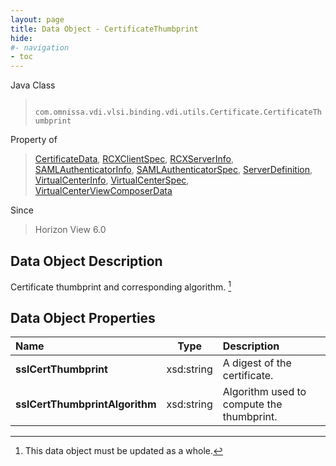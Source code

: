 ```yaml
---
layout: page
title: Data Object - CertificateThumbprint
hide:
#- navigation
- toc
---
```






Java Class
> ` com.omnissa.vdi.vlsi.binding.vdi.utils.Certificate.CertificateThumbprint`

Property of
> [CertificateData](vdi.utils.Certificate.CertificateData.md#field_detail), [RCXClientSpec](vdi.infrastructure.RCX.RCXClientSpec.md#field_detail), [RCXServerInfo](vdi.infrastructure.RCX.RCXServerInfo.md#field_detail), [SAMLAuthenticatorInfo](vdi.infrastructure.SAMLAuthenticator.SAMLAuthenticatorInfo.md#field_detail), [SAMLAuthenticatorSpec](vdi.infrastructure.SAMLAuthenticator.SAMLAuthenticatorSpec.md#field_detail), [ServerDefinition](vdi.utils.Certificate.ServerDefinition.md#field_detail), [VirtualCenterInfo](vdi.infrastructure.VirtualCenter.VirtualCenterInfo.md#field_detail), [VirtualCenterSpec](vdi.infrastructure.VirtualCenter.VirtualCenterSpec.md#field_detail), [VirtualCenterViewComposerData](vdi.infrastructure.VirtualCenter.ViewComposerData.md#field_detail)

Since
> Horizon View 6.0


## Data Object Description

Certificate thumbprint and corresponding algorithm.
 [^167]



## Data Object Properties

 Name | Type | Description
:---|:---:|:---
**sslCertThumbprint**|  xsd:string|  A digest of the certificate.
**sslCertThumbprintAlgorithm**|  xsd:string|  Algorithm used to compute the thumbprint.


 


[^167]: This data object must be updated as a whole.